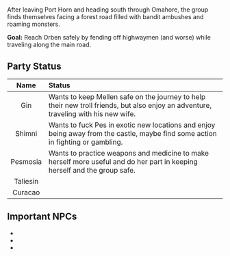 # 
After leaving Port Horn and heading south through Omahore, the group finds themselves facing a forest road filled with bandit ambushes and roaming monsters.

**Goal:** Reach Orben safely by fending off highwaymen (and worse) while traveling along the main road.

## Party Status
| Name | Status |
|:---:|:--- |
| Gin | Wants to keep Mellen safe on the journey to help their new troll friends, but also enjoy an adventure, traveling with his new wife. |
| Shimni | Wants to fuck Pes in exotic new locations and enjoy being away from the castle, maybe find some action in fighting or gambling. |
| Pesmosia | Wants to practice weapons and medicine to make herself more useful and do her part in keeping herself and the group safe. |
| Taliesin |  |
| Curacao |  |

## Important NPCs
- 
- 
- 

